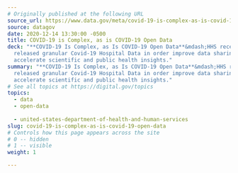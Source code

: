 ```yaml
---
# Originally published at the following URL
source_url: https://www.data.gov/meta/covid-19-is-complex-as-is-covid-19-open-data/
source: datagov
date: 2020-12-14 13:30:00 -0500
title: COVID-19 is Complex, as is COVID-19 Open Data
deck: "**COVID-19 Is Complex, as Is COVID-19 Open Data**&mdash;HHS recently
  released granular Covid-19 Hospital Data in order improve data sharing to
  accelerate scientific and public health insights."
summary: "**COVID-19 Is Complex, as Is COVID-19 Open Data**&mdash;HHS recently
  released granular Covid-19 Hospital Data in order improve data sharing to
  accelerate scientific and public health insights."
# See all topics at https://digital.gov/topics
topics:
  - data
  - open-data
  
  - united-states-department-of-health-and-human-services
slug: covid-19-is-complex-as-is-covid-19-open-data
# Controls how this page appears across the site
# 0 -- hidden
# 1 -- visible
weight: 1

---
```

